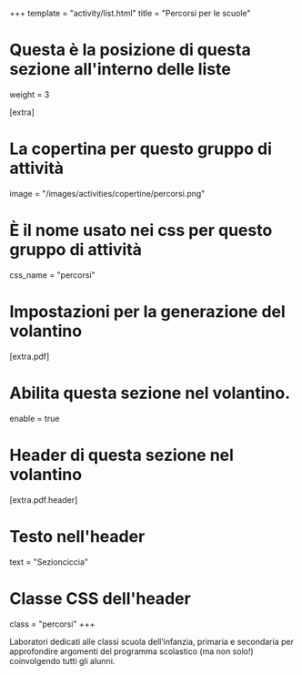 +++
template = "activity/list.html"
title = "Percorsi per le scuole"

# Questa è la posizione di questa sezione all'interno delle liste
weight = 3

[extra]
# La copertina per questo gruppo di attività
image = "/images/activities/copertine/percorsi.png"

# È il nome usato nei css per questo gruppo di attività
css_name = "percorsi"

# Impostazioni per la generazione del volantino
[extra.pdf]
# Abilita questa sezione nel volantino.
enable = true

# Header di questa sezione nel volantino
[extra.pdf.header]
# Testo nell'header
text = "Sezionciccia"
# Classe CSS dell'header
class = "percorsi"
+++

Laboratori dedicati alle classi scuola dell’infanzia, primaria e secondaria per approfondire argomenti del programma scolastico (ma non solo!) coinvolgendo tutti gli alunni.
